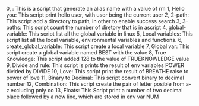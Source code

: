 0, <o>: This is a script that generate an alias name with a value of rm 
1, Hello you: This script print hello user, with user being the current user 
2, 2-path: This script add a directory to path, in other to enable success search
3, 3-paths: This script count the number of diretory that is in ascript
4, global-variable: This script list all the global variable in linux
5, Local variables: This script list all the local variable, environmental variables and functions.
6, create_global_variable: This script create a local variable
7, Global var: This script create a global variable named BEST with the value 
8, True Knowledge: This script added 128 to the value of TRUEKNOWLEDGE value
9, Divide and rule: This script is prints the result of env variables POWER divided by DIVIDE
10, Love: This script print the result of BREATHE raise to power of love
11, Binary to Decimal: This script convert binary to decimal number
12, Combination: This script create the pair of letter posible from a-z excluding pnly oo
 13, Floats: This Script print a number of two decimal place followed by a new line, which are stored in env var NUM
